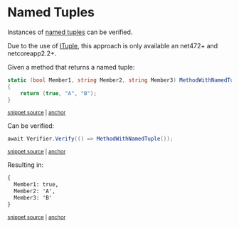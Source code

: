 <!--
GENERATED FILE - DO NOT EDIT
This file was generated by [MarkdownSnippets](https://github.com/SimonCropp/MarkdownSnippets).
Source File: /docs/mdsource/named-tuples.source.md
To change this file edit the source file and then run MarkdownSnippets.
-->

# Named Tuples

Instances of [named tuples](https://docs.microsoft.com/en-us/dotnet/csharp/tuples#named-and-unnamed-tuples) can be verified.

Due to the use of [ITuple](https://docs.microsoft.com/en-us/dotnet/api/system.runtime.compilerservices.ituple), this approach is only available an net472+ and netcoreapp2.2+.

Given a method that returns a named tuple:

<!-- snippet: MethodWithNamedTuple -->
<a id='snippet-methodwithnamedtuple'></a>
```cs
static (bool Member1, string Member2, string Member3) MethodWithNamedTuple()
{
    return (true, "A", "B");
}
```
<sup><a href='/src/Verify.Tests/Serialization/SerializationTests.cs#L358-L365' title='File snippet `methodwithnamedtuple` was extracted from'>snippet source</a> | <a href='#snippet-methodwithnamedtuple' title='Navigate to start of snippet `methodwithnamedtuple`'>anchor</a></sup>
<!-- endSnippet -->

Can be verified:

<!-- snippet: VerifyTuple -->
<a id='snippet-verifytuple'></a>
```cs
await Verifier.Verify(() => MethodWithNamedTuple());
```
<sup><a href='/src/Verify.Tests/Serialization/SerializationTests.cs#L351-L355' title='File snippet `verifytuple` was extracted from'>snippet source</a> | <a href='#snippet-verifytuple' title='Navigate to start of snippet `verifytuple`'>anchor</a></sup>
<!-- endSnippet -->

Resulting in:

<!-- snippet: SerializationTests.NamedTuple.verified.txt -->
<a id='snippet-SerializationTests.NamedTuple.verified.txt'></a>
```txt
{
  Member1: true,
  Member2: 'A',
  Member3: 'B'
}
```
<sup><a href='/src/Verify.Tests/Serialization/SerializationTests.NamedTuple.verified.txt#L1-L5' title='File snippet `SerializationTests.NamedTuple.verified.txt` was extracted from'>snippet source</a> | <a href='#snippet-SerializationTests.NamedTuple.verified.txt' title='Navigate to start of snippet `SerializationTests.NamedTuple.verified.txt`'>anchor</a></sup>
<!-- endSnippet -->
